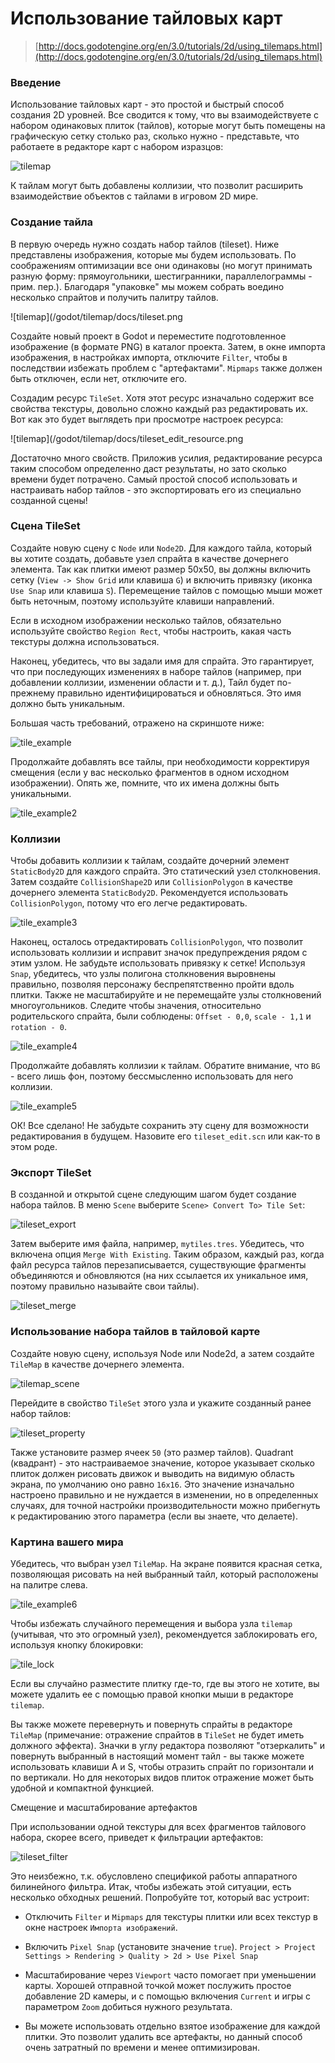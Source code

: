 # Использование тайловых карт

> [http://docs.godotengine.org/en/3.0/tutorials/2d/using_tilemaps.html](http://docs.godotengine.org/en/3.0/tutorials/2d/using_tilemaps.html) 

### Введение 

Использование тайловых карт - это простой и быстрый способ создания 2D уровней. Все сводится к тому, что вы взаимодействуете с набором одинаковых плиток (тайлов), которые могут быть помещены на графическую сетку столько раз, сколько нужно - представьте, что работаете в редакторе карт с набором изразцов:

![tilemap](/godot/tilemap/docs/tilemap.png)

К тайлам могут быть добавлены коллизии, что позволит расширить взаимодействие объектов с тайлами в игровом 2D мире.

### Создание тайла

В первую очередь нужно создать набор тайлов (tileset). Ниже представлены изображения, которые мы будем использовать. По соображениям оптимизации все они одинаковы (но могут принимать разную форму: прямоугольники, шестигранники, параллелограммы - прим. пер.). Благодаря "упаковке" мы можем собрать воедино несколько спрайтов и получить палитру тайлов.

![tilemap](/godot/tilemap/docs/tileset.png

Создайте новый проект в Godot и переместите подготовленное изображение (в формате PNG) в каталог проекта. Затем, в окне импорта изображения, в настройках импорта, отключите `Filter`, чтобы в последствии избежать проблем с "артефактами". `Mipmaps` также должен быть отключен, если нет, отключите его.

Создадим ресурс `TileSet`. Хотя этот ресурс изначально содержит все свойства текстуры, довольно сложно каждый раз редактировать их. Вот как это будет выглядеть при просмотре настроек ресурса:

![tilemap](/godot/tilemap/docs/tileset_edit_resource.png

Достаточно много свойств. Приложив усилия, редактирование ресурса таким способом определенно даст результаты, но зато сколько времени будет потрачено. Самый простой способ использовать и настраивать набор тайлов - это экспортировать его из специально созданной сцены!

### Сцена TileSet

Создайте новую сцену с `Node` или `Node2D`. Для каждого тайла, который вы хотите создать, добавьте узел спрайта в качестве дочернего элемента. Так как плитки имеют размер 50x50, вы должны включить сетку (`View -> Show Grid` или клавиша `G`) и включить привязку (иконка `Use Snap` или клавиша `S`). Перемещение тайлов с помощью мыши может быть неточным, поэтому используйте клавиши направлений.

Если в исходном изображении несколько тайлов, обязательно используйте свойство `Region Rect`, чтобы настроить, какая часть текстуры должна использоваться.

Наконец, убедитесь, что вы задали имя для спрайта. Это гарантирует, что при последующих изменениях в наборе тайлов (например, при добавлении коллизии, изменении области и т. д.), Тайл будет по-прежнему правильно идентифицироваться и обновляться. Это имя должно быть уникальным.

Большая часть требований, отражено на скриншоте ниже:

![tile_example](/godot/tilemap/docs/tile_example.png)

Продолжайте добавлять все тайлы, при необходимости корректируя смещения (если у вас несколько фрагментов в одном исходном изображении). Опять же, помните, что их имена должны быть уникальными.

![tile_example2](/godot/tilemap/docs/tile_example2.png)

### Коллизии

Чтобы добавить коллизии к тайлам, создайте дочерний элемент `StaticBody2D` для каждого спрайта. Это статический узел столкновения. Затем создайте `CollisionShape2D` или `CollisionPolygon` в качестве дочернего элемента `StaticBody2D`. Рекомендуется использовать `CollisionPolygon`, потому что его легче редактировать.

![tile_example3](/godot/tilemap/docs/tile_example3.png)

Наконец, осталось отредактировать `CollisionPolygon`, что позволит использовать коллизии и исправит значок предупреждения рядом с этим узлом. Не забудьте использовать привязку к сетке! Используя `Snap`, убедитесь, что узлы полигона столкновения выровнены правильно, позволяя персонажу беспрепятственно пройти вдоль плитки. Также не масштабируйте и не перемещайте узлы столкновений многоугольников. Следите чтобы значения, относительно родительского спрайта, были соблюдены: `Offset - 0,0`, `scale - 1,1` и `rotation - 0`.

![tile_example4](/godot/tilemap/docs/tile_example4.png)

Продолжайте добавлять коллизии к тайлам. Обратите внимание, что `BG` - всего лишь фон, поэтому бессмысленно использовать для него коллизии.

![tile_example5](/godot/tilemap/docs/tile_example5.png)

ОК! Все сделано! Не забудьте сохранить эту сцену для возможности редактирования в будущем. Назовите его `tileset_edit.scn` или как-то в этом роде.

### Экспорт TileSet

В созданной и открытой сцене следующим шагом будет создание набора тайлов. В меню `Scene` выберите `Scene> Convert To> Tile Set`:

![tileset_export](/godot/tilemap/docs/tileset_export.png)

Затем выберите имя файла, например, `mytiles.tres`. Убедитесь, что включена опция `Merge With Existing`. Таким образом, каждый раз, когда файл ресурса тайлов перезаписывается, существующие фрагменты объединяются и обновляются (на них ссылается их уникальное имя, поэтому правильно называйте свои тайлы).

![tileset_merge](/godot/tilemap/docs/tileset_merge.png)

### Использование набора тайлов в тайловой карте

Создайте новую сцену, используя Node или Node2d, а затем создайте `TileMap` в качестве дочернего элемента.

![tilemap_scene](/godot/tilemap/docs/tilemap_scene.png)

Перейдите в свойство `TileSet` этого узла и укажите созданный ранее набор тайлов:

![tileset_property](/godot/tilemap/docs/tileset_property.png)

Также установите размер ячеек `50` (это размер тайлов). Quadrant (квадрант) - это настраиваемое значение, которое указывает сколько плиток должен рисовать движок и выводить на видимую область экрана, по умолчанию оно равно `16х16`. Это значение изначально настроено правильно и не нуждается в изменении, но в определенных случаях, для точной настройки производительности можно прибегнуть к редактированию этого параметра (если вы знаете, что делаете).

### Картина вашего мира

Убедитесь, что выбран узел `TileMap`. На экране появится красная сетка, позволяющая рисовать на ней выбранный тайл, который расположены на палитре слева.

![tile_example6](/godot/tilemap/docs/tile_example6.png)

Чтобы избежать случайного перемещения и выбора узла `tilemap` (учитывая, что это огромный узел), рекомендуется заблокировать его, используя кнопку блокировки:

![tile_lock](/godot/tilemap/docs/tile_lock.png)

Если вы случайно разместите плитку где-то, где вы этого не хотите, вы можете удалить ее с помощью правой кнопки мыши в редакторе `tilemap`.

Вы также можете перевернуть и повернуть спрайты в редакторе `TileMap` (примечание: отражение спрайтов в `TileSet` не будет иметь должного эффекта). Значки в углу редактора позволяют "отзеркалить" и повернуть выбранный в настоящий момент тайл - вы также можете использовать клавиши A и S, чтобы отразить спрайт по горизонтали и по вертикали. Но для некоторых видов плиток отражение может быть удобной и компактной функцией.

Смещение и масштабирование артефактов

При использовании одной текстуры для всех фрагментов тайлового набора, скорее всего, приведет к фильтрации артефактов:

![tileset_filter](/godot/tilemap/docs/tileset_filter.png)

Это неизбежно, т.к. обусловлено спецификой работы аппаратного билинейного фильтра. Итак, чтобы избежать этой ситуации, есть несколько обходных решений. Попробуйте тот, который вас устроит:

* Отключить `Filter` и `Mipmaps` для текстуры плитки или всех текстур в окне настроек `Импорта изображений`.

* Включить `Pixel Snap` (установите значение `true`). `Project > Project Settings > Rendering > Quality > 2d > Use Pixel Snap`

* Масштабирование через `Viewport` часто помогает при уменьшении карты. Хорошей отправной точкой может послужить простое добавление 2D камеры, и с помощью включения `Current` и игры с параметром `Zoom` добиться нужного результата.

* Вы можете использовать отдельно взятое изображение для каждой плитки. Это позволит удалить все артефакты, но данный способ очень затратный по времени и менее оптимизирован.
